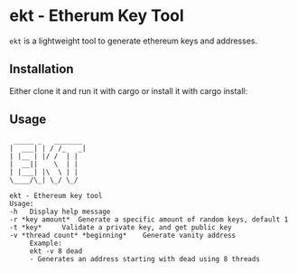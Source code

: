 # ekt - Etherum Key Tool

`ekt` is a lightweight tool to generate ethereum keys and addresses.

## Installation

Either clone it and run it with cargo or install it with cargo install:


## Usage

```
 _____ _   _______ 
|  ___| | / /_   _|
| |__ | |/ /  | |  
|  __||    \  | |  
| |___| |\  \ | |  
\____/\_| \_/ \_/  

ekt - Ethereum key tool
Usage:
-h	 Display help message
-r *key amount*	 Generate a specific amount of random keys, default 1
-t *key*	 Validate a private key, and get public key
-v *thread count* *beginning*	 Generate vanity address
	 Example:
	 ekt -v 8 dead
	 - Generates an address starting with dead using 8 threads
```
